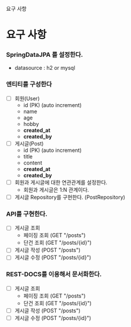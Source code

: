 요구 사항
# **요구 사항**

### **SpringDataJPA 를 설정한다.**

- datasource : h2 or mysql

### **엔티티를 구성한다**
- [ ] 회원(User)
    - id (PK) (auto increment)
    - name
    - age
    - hobby
    - **created_at**
    - **created_by**
- [ ] 게시글(Post)
    - id (PK) (auto increment)
    - title
    - content
    - **created_at**
    - **created_by**
- [ ] 회원과 게시글에 대한 연관관계를 설정한다.
    - 회원과 게시글은 1:N 관계이다.
- [ ] 게시글 Repository를 구현한다. (PostRepository)

### **API를 구현한다.**

- [ ] 게시글 조회
    - 페이징 조회 (GET "/posts")
    - 단건 조회 (GET "/posts/{id}")
- [ ] 게시글 작성 (POST "/posts")
- [ ] 게시글 수정 (POST "/posts/{id}")

### **REST-DOCS를 이용해서 문서화한다.**
- [ ] 게시글 조회
    - 페이징 조회 (GET "/posts")
    - 단건 조회 (GET "/posts/{id}")
- [ ] 게시글 작성 (POST "/posts")
- [ ] 게시글 수정 (POST "/posts/{id}")